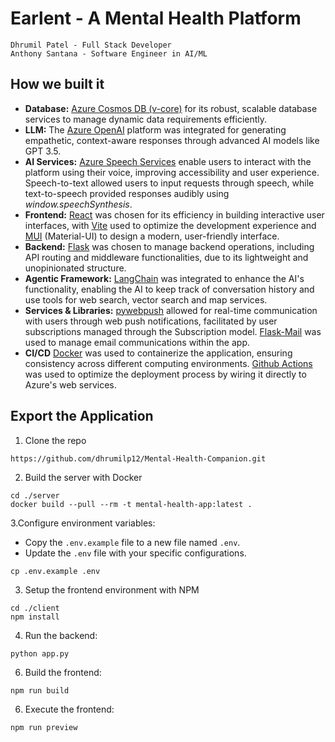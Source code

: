 # Earlent - A Mental Health Platform
`Dhrumil Patel - Full Stack Developer`<br>
`Anthony Santana - Software Engineer in AI/ML`<br>
 ## How we built it 
- **Database:** [Azure Cosmos DB (v-core)](https://learn.microsoft.com/en-us/azure/cosmos-db/mongodb/vcore/introduction) for its robust, scalable database services to manage dynamic data requirements efficiently.
- **LLM:** The [Azure OpenAI](https://learn.microsoft.com/en-us/azure/ai-services/openai/overview) platform was integrated for generating empathetic, context-aware responses through advanced AI models like GPT 3.5.
- **AI Services:** [Azure Speech Services](https://learn.microsoft.com/en-us/azure/ai-services/speech-service/overview) enable users to interact with the platform using their voice, improving accessibility and user experience. Speech-to-text allowed users to input requests through speech, while text-to-speech provided responses audibly using _window.speechSynthesis_.
- **Frontend:** [React](https://react.dev) was chosen for its efficiency in building interactive user interfaces, with [Vite](https://vitejs.dev) used to optimize the development experience and [MUI](https://mui.com) (Material-UI) to design a modern, user-friendly interface.
- **Backend:** [Flask](https://flask.palletsprojects.com/en/3.0.x/) was chosen to manage backend operations, including API routing and middleware functionalities, due to its lightweight and unopinionated structure. 
- **Agentic Framework:** [LangChain](https://www.langchain.com) was integrated to enhance the AI's functionality, enabling the AI to keep track of conversation history and use tools for web search, vector search and map services.
- **Services & Libraries:** [pywebpush](https://pypi.org/project/pywebpush/) allowed for real-time communication with users through web push notifications, facilitated by user subscriptions managed through the Subscription model.  [Flask-Mail](https://pypi.org/project/Flask-Mail/) was used to manage email communications within the app.
- **CI/CD** [Docker](https://www.docker.com) was used to containerize the application, ensuring consistency across different computing environments. [Github Actions](https://docs.github.com/en/actions) was used to optimize the deployment process by wiring it directly to Azure's web services.

## Export the Application
1. Clone the repo
```
https://github.com/dhrumilp12/Mental-Health-Companion.git
```
2. Build the server with Docker
```
cd ./server
docker build --pull --rm -t mental-health-app:latest .
```

3.Configure environment variables:
   - Copy the `.env.example` file to a new file named `.env`.
   - Update the `.env` file with your specific configurations.
   ```
   cp .env.example .env
   ```
3. Setup the frontend environment with NPM
```
cd ./client
npm install
```
4. Run the backend:
```
python app.py
```
6. Build the frontend:
```
npm run build
```
6. Execute the frontend:
```
npm run preview
```
